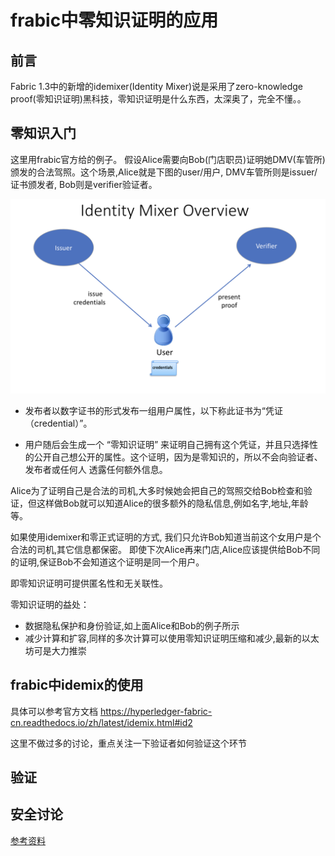 
# frabic中零知识证明的应用

## 前言

Fabric 1.3中的新增的idemixer(Identity Mixer)说是采用了zero-knowledge proof(零知识证明)黑科技，零知识证明是什么东西，太深奥了，完全不懂。。


## 零知识入门

这里用frabic官方给的例子。 假设Alice需要向Bob(门店职员)证明她DMV(车管所)颁发的合法驾照。这个场景,Alice就是下图的user/用户, DMV车管所则是issuer/证书颁发者, Bob则是verifier验证者。

![idemix-overview.png](../resource/idemix-overview.png)

  - 发布者以数字证书的形式发布一组用户属性，以下称此证书为“凭证（credential）”。
  
  - 用户随后会生成一个 “零知识证明” 来证明自己拥有这个凭证，并且只选择性的公开自己想公开的属性。这个证明，因为是零知识的，所以不会向验证者、发布者或任何人 透露任何额外信息。

Alice为了证明自己是合法的司机,大多时候她会把自己的驾照交给Bob检查和验证，但这样做Bob就可以知道Alice的很多额外的隐私信息,例如名字,地址,年龄等。

如果使用idemixer和零正式证明的方式, 我们只允许Bob知道当前这个女用户是个合法的司机,其它信息都保密。 即使下次Alice再来门店,Alice应该提供给Bob不同的证明,保证Bob不会知道这个证明是同一个用户。

即零知识证明可提供匿名性和无关联性。


零知识证明的益处：

- 数据隐私保护和身份验证,如上面Alice和Bob的例子所示
- 减少计算和扩容,同样的多次计算可以使用零知识证明压缩和减少,最新的以太坊可是大力推崇


## frabic中idemix的使用

具体可以参考官方文档 https://hyperledger-fabric-cn.readthedocs.io/zh/latest/idemix.html#id2

这里不做过多的讨论，重点关注一下验证者如何验证这个环节


## 验证



## 安全讨论




[参考资料](https://hyperledger-fabric-cn.readthedocs.io/zh/latest/idemix.html)

